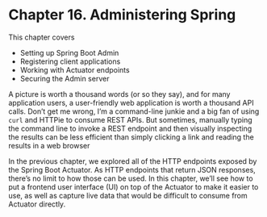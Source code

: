 # Chapter 16. Administering Spring

This chapter covers

* Setting up Spring Boot Admin
* Registering client applications
* Working with Actuator endpoints
* Securing the Admin server

A picture is worth a thousand words (or so they say), and for many application users, a user-friendly web application is worth a thousand API calls. Don’t get me wrong, I’m a command-line junkie and a big fan of using `curl` and HTTPie to consume REST APIs. But sometimes, manually typing the command line to invoke a REST endpoint and then visually inspecting the results can be less efficient than simply clicking a link and reading the results in a web browser

In the previous chapter, we explored all of the HTTP endpoints exposed by the Spring Boot Actuator. As HTTP endpoints that return JSON responses, there’s no limit to how those can be used. In this chapter, we’ll see how to put a frontend user interface (UI) on top of the Actuator to make it easier to use, as well as capture live data that would be difficult to consume from Actuator directly.
